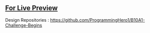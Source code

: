 
## [For Live Preview](https://sheikhmuhammadantor.github.io/assignment-one-batch-10-ph/)

Design Repositories : https://github.com/ProgrammingHero1/B10A1-Challenge-Begins
